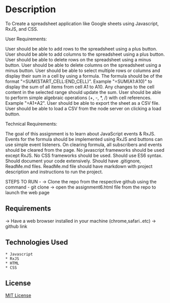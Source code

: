 
# Description
To Create a spreadsheet application like Google sheets using Javascript, RxJS, and CSS.

User Requirements:

User should be able to add rows to the spreadsheet using a plus button.
User should be able to add columns to the spreadsheet using a plus button.
User should be able to delete rows on the spreadsheet using a minus button.
User should be able to delete columns on the spreadsheet using a minus button.
User should be able to select multiple rows or columns and display their sum in a cell by using a formula. The formula should be of the format "=SUM(START_CELL:END_CELL)". Example "=SUM(A1:A10)" to display the sum of all items from cell A1 to A10. Any changes to the cell content in the selected range should update the sum.
User should be able to perform simple algebraic operations (+, -, *, /) with cell references. Example "=A1+A2".
User should be able to export the sheet as a CSV file.
User should be able to load a CSV from the node server on clicking a load button.

Technical Requirements:

The goal of this assignment is to learn about JavaScript events & RxJS.
Events for the formula should be implemented using RxJS and buttons can use simple event listeners.
On clearing formula, all subscribers and events should be cleared from the page.
No javascript frameworks should be used except RxJS.
No CSS frameworks should be used.
Should use ES6 syntax.
Should document your code extensively.
Should have .gitignore, ReadMe.md files.
ReadMe.md file should have markdown with project description and instructions to run the project.

STEPS TO RUN -
-> Clone the repo from the respective github using the command - git clone
-> open the assignment6.html file from the repo to launch the web page

## Requirements
-> Have a web browser installed in your machine (chrome,safari..etc) 
-> github link

## Technologies Used
    * Javascript
    * RxJS
    * HTML
    * CSS

## License
[MIT License](https://opensource.org/licenses/MIT)



